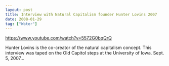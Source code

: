 ```yaml
---
layout: post
title: Interview with Natural Capitalism founder Hunter Lovins 2007
date: 2008-01-29
tag: ["Water"]
---
```


https://www.youtube.com/watch?v=5572G0bqQrQ  

Hunter Lovins is the co-creator of the natural capitalism concept. This interview was taped on the Old Capitol steps at the University of Iowa. Sept. 5, 2007...